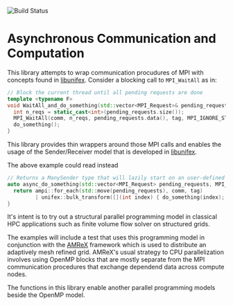 ![Build Status](https://github.com/maikel/async_mpi/actions/workflows/cmake.yml/badge.svg)

# Asynchronous Communication and Computation

This library attempts to wrap communication procudures of MPI with concepts found in [libunifex](https://github.com/facebookexperimental/libunifex).
Consider a blocking call to `MPI_WaitAll` as in:

```cpp
// Block the current thread until all pending requests are done
template <typename F>
void WaitAll_and_do_something(std::vector<MPI_Request>& pending_requests, MPI_Comm comm, int tag) {
  int n_reqs = static_cast<int>(pending_requests.size());
  MPI_WaitAll(comm, n_reqs, pending_requests.data(), tag, MPI_IGNORE_STATUSES);
  do_something();
}
```

This library provides thin wrappers around those MPI calls and enables the usage of the Sender/Receiver model that is developed in [libunifex](https://github.com/facebookexperimental/libunifex).

The above example could read instead
```cpp
// Returns a ManySender type that will lazily start on an user-defined executor thread.
auto async_do_something(std::vector<MPI_Request> pending_requests, MPI_Comm, comm int tag) {
  return ampi::for_each(std::move(pending_requests), comm, tag) 
         | unifex::bulk_transform([](int index) { do_something(index); });
}
```

It's intent is to try out a structural parallel programming model in classical HPC applications such as finite volume flow solver on structured grids.

The examples will include a test that uses this programming model in conjunction with the [AMReX](https://github.com/AMReX-Codes/amrex) framework which is used to distribute an adaptively mesh refined grid. 
AMReX's usual strategy to CPU parallelization involves using OpenMP blocks that are mostly separate from the MPI communication procedures that exchange dependend data across compute nodes.

The functions in this library enable another parallel programming models beside the OpenMP model.
